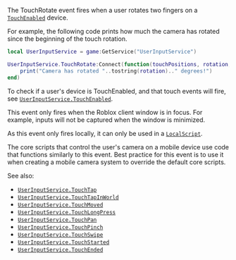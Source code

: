 The TouchRotate event fires when a user rotates two fingers on a
[`TouchEnabled`](https://create.roblox.com/docs/reference/engine/classes/UserInputService#TouchEnabled) device.

For example, the following code prints how much the camera has rotated
since the beginning of the touch rotation.
```lua
local UserInputService = game:GetService("UserInputService")

UserInputService.TouchRotate:Connect(function(touchPositions, rotation, velocity, state, gameProcessedEvent)
	print("Camera has rotated "..tostring(rotation).." degrees!")
end)
```

To check if a user's device is TouchEnabled, and that touch events will
fire, see [`UserInputService.TouchEnabled`](https://create.roblox.com/docs/reference/engine/classes/UserInputService#TouchEnabled).

This event only fires when the Roblox client window is in focus. For
example, inputs will not be captured when the window is minimized.

As this event only fires locally, it can only be used in a
[`LocalScript`](https://create.roblox.com/docs/reference/engine/classes/LocalScript).

The core scripts that control the user's camera on a mobile device use
code that functions similarly to this event. Best practice for this event
is to use it when creating a mobile camera system to override the default
core scripts.

See also:

- [`UserInputService.TouchTap`](https://create.roblox.com/docs/reference/engine/classes/UserInputService#TouchTap)
- [`UserInputService.TouchTapInWorld`](https://create.roblox.com/docs/reference/engine/classes/UserInputService#TouchTapInWorld)
- [`UserInputService.TouchMoved`](https://create.roblox.com/docs/reference/engine/classes/UserInputService#TouchMoved)
- [`UserInputService.TouchLongPress`](https://create.roblox.com/docs/reference/engine/classes/UserInputService#TouchLongPress)
- [`UserInputService.TouchPan`](https://create.roblox.com/docs/reference/engine/classes/UserInputService#TouchPan)
- [`UserInputService.TouchPinch`](https://create.roblox.com/docs/reference/engine/classes/UserInputService#TouchPinch)
- [`UserInputService.TouchSwipe`](https://create.roblox.com/docs/reference/engine/classes/UserInputService#TouchSwipe)
- [`UserInputService.TouchStarted`](https://create.roblox.com/docs/reference/engine/classes/UserInputService#TouchStarted)
- [`UserInputService.TouchEnded`](https://create.roblox.com/docs/reference/engine/classes/UserInputService#TouchEnded)
